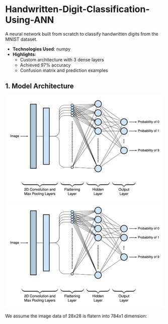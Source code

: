 # Handwritten-Digit-Classification-Using-ANN

A neural network built from scratch to classify handwritten digits from the MNIST dataset.

- **Technologies Used**: numpy
- **Highlights**:
  - Custom architecture with 3 dense layers
  - Achieved 97% accuracy
  - Confusion matrix and prediction examples

## 1. Model Architecture
![output](https://github.com/rahulbharti5/handwritten-digit-classifier/blob/main/image.png)
![alt text](image.png)

We assume the image data of 28x28 is flatern into 784x1 dimension:


